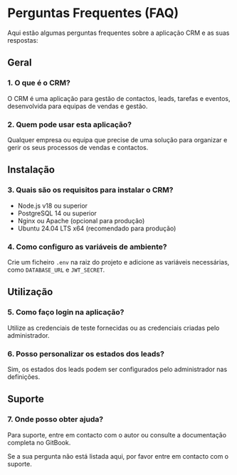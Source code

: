 # Perguntas Frequentes (FAQ)

Aqui estão algumas perguntas frequentes sobre a aplicação CRM e as suas respostas:

## Geral

### 1. O que é o CRM?

O CRM é uma aplicação para gestão de contactos, leads, tarefas e eventos, desenvolvida para equipas de vendas e gestão.

### 2. Quem pode usar esta aplicação?

Qualquer empresa ou equipa que precise de uma solução para organizar e gerir os seus processos de vendas e contactos.

## Instalação

### 3. Quais são os requisitos para instalar o CRM?

- Node.js v18 ou superior
- PostgreSQL 14 ou superior
- Nginx ou Apache (opcional para produção)
- Ubuntu 24.04 LTS x64 (recomendado para produção)

### 4. Como configuro as variáveis de ambiente?

Crie um ficheiro `.env` na raiz do projeto e adicione as variáveis necessárias, como `DATABASE_URL` e `JWT_SECRET`.

## Utilização

### 5. Como faço login na aplicação?

Utilize as credenciais de teste fornecidas ou as credenciais criadas pelo administrador.

### 6. Posso personalizar os estados dos leads?

Sim, os estados dos leads podem ser configurados pelo administrador nas definições.

## Suporte

### 7. Onde posso obter ajuda?

Para suporte, entre em contacto com o autor ou consulte a documentação completa no GitBook.

Se a sua pergunta não está listada aqui, por favor entre em contacto com o suporte.
